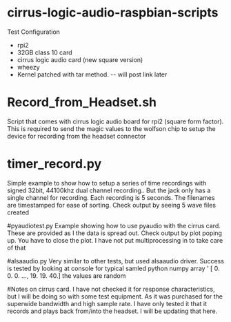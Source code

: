 # cirrus-logic-audio-raspbian-scripts
Test Configuration
* rpi2 
* 32GB class 10 card
* cirrus logic audio card (new square version)
* wheezy
* Kernel patched with tar method. -- will post link later 

# Record_from_Headset.sh
Script that comes with cirrus logic audio board for rpi2 (square form factor). This is required to send the magic values to the wolfson chip to setup the device for recording from the headset connector

# timer_record.py 
Simple example to show how to setup a series of time recordings with signed 32bit, 44100khz dual channel recording.. But the jack only has a single channel for recording. Each recording is 5 seconds. The filenames are timestamped for ease of sorting. 
Check output by seeing 5 wave files created

#pyaudiotest.py
Example showing how to use pyaudio with the cirrus card.  These are provided as I the data is spread out. 
Check output by plot poping up. You have to close the plot. I have not put multiprocessing in to take care of that

#alsaaudio.py
Very similar to other tests, but used alsaaudio driver. Success is tested by looking at console for typical samled python numpy array ' [ 0. 0. 0. ..., 19. 19. 40.] the values are random


#Notes on cirrus card. 
I have not checked it for response characteristics, but I will be doing so with some test equipment. As it was purchased for the superwide bandwidth and high sample rate. I have only tested it that it records and plays back from/into the headset. I will be updating that here. 
